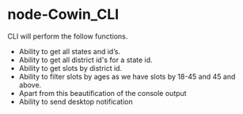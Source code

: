 # node-Cowin_CLI

 CLI will perform the follow functions.

- Ability to get all states and id’s.
- Ability to get all district id's for a state id.
- Ability to get slots by district id.
- Ability to filter slots by ages as we have slots by 18-45 and 45 and above.
- Apart from this beautification of the console output 
- Ability to send desktop notification
